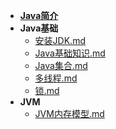 - [**Java简介**](/Java/README.md)
- **Java基础**
    - [安装JDK.md](/Java/Java基础/安装JDK.md)
    - [Java基础知识.md](/Java/Java基础/Java基础知识.md)
    - [Java集合.md](/Java/Java基础/Java集合.md)
    - [多线程.md](/Java/Java基础/多线程.md)
    - [锁.md](/Java/Java基础/锁.md)
- **JVM**
    - [JVM内存模型.md](/Java/JVM/JVM内存模型.md)
